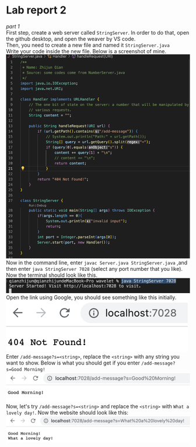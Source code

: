 # Lab report 2
*part 1*  
First step, create a web server called `StringServer`. In order to do that, open the github desktop, and open the weaver by VS code.  
Then, you need to create a new file and named it `StringServer.java`    
Write your code inside the new file. Below is a screenshot of mine.  
![code1](https://github.com/zhqian-mia/CSE-15l-lab-report2/blob/main/%E6%88%AA%E5%B1%8F2023-04-24%20%E4%B8%8B%E5%8D%881.24.35.png?raw=true)  
Now in the command line, enter `javac Server.java StringServer.java` ,and then enter `java StringServer 7028`  (select any port number that you like).  
Now the terminal should look like this.
![terminal](https://github.com/zhqian-mia/CSE-15l-lab-report2/blob/main/%E6%88%AA%E5%B1%8F2023-04-24%20%E4%B8%8B%E5%8D%881.26.31.png?raw=true)  
Open the link using Google, you should see something like this initially.
![initial website](https://github.com/zhqian-mia/CSE-15l-lab-report2/blob/main/%E6%88%AA%E5%B1%8F2023-04-24%20%E4%B8%8B%E5%8D%881.33.30.png?raw=true)
Enter `/add-message?s=<string>`, replace the `<string>` with any string you want to show. Below is what you should get if you enter `/add-message?s=Good Morning!`  
![morning](https://github.com/zhqian-mia/CSE-15l-lab-report2/blob/main/%E6%88%AA%E5%B1%8F2023-04-24%20%E4%B8%8B%E5%8D%881.34.14.png?raw=true)
Now, let's try `/add-message?s=<string>` and replace the `<string>` with `What a lovely day!`. Now the website should look like this:
![lovely](https://github.com/zhqian-mia/CSE-15l-lab-report2/blob/main/%E6%88%AA%E5%B1%8F2023-04-24%20%E4%B8%8B%E5%8D%881.34.39.png?raw=true)


